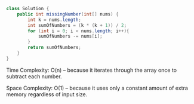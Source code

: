 ```java
class Solution {
    public int missingNumber(int[] nums) {
        int k = nums.length;
        int sumOfNumbers = (k * (k + 1)) / 2;
        for (int i = 0; i < nums.length; i++){
            sumOfNumbers -= nums[i];
        }
        return sumOfNumbers;
    }
}
```

Time Complexity: O(n) – because it iterates through the array once to subtract each number.

Space Complexity: O(1) – because it uses only a constant amount of extra memory regardless of input size.
